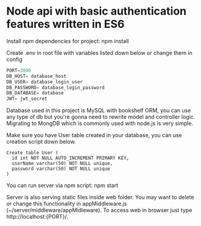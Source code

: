 # Node api with basic authentication features written in ES6

Install npm dependencies for project: npm install

Create .env in root file with variables listed down below or change them in config
```javascript
PORT=3000
DB_HOST= database_host
DB_USER= database_login_user
DB_PASSWORD= database_login_password
DB_DATABASE= database
JWT= jwt_secret
```

Database used in this project is MySQL with bookshelf ORM, you can use any type of db but you're gonna need to rewrite model and controller logic. Migrating to MongDB which is commonly used with node.js is very simple.

Make sure you have User table created in your database, you can use creation script down below.

```
Create table User (
  id int NOT NULL AUTO_INCREMENT PRIMARY KEY,
  userName varchar(50) NOT NULL unique,
  password varchar(50) NOT NULL unique
)
```

You can run server via npm script: npm start

Server is also serving static files inside web folder. You may want to delete or change this functionality in appMiddleware.js (~/server/middleware/appMidleware). To access web in browser just type http://localhost:{PORT}/. 


